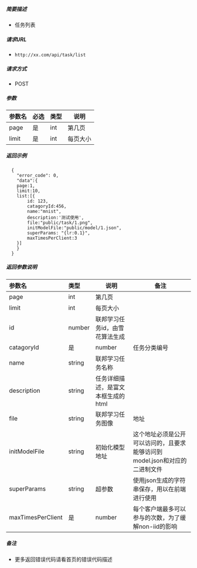 

    
##### 简要描述

- 任务列表

##### 请求URL
- ` http://xx.com/api/task/list `
  
##### 请求方式
- POST 

##### 参数

|参数名|必选|类型|说明|
|:----    |:---|:----- |-----   |
|page |是  |int |第几页   |
|limit |是  |int | 每页大小    |

##### 返回示例 

``` 
  {
    "error_code": 0,
    "data":{
	page:1,
	limit:10,
	list:[{
     	id: 123,
		catagoryId:456,
		name:"mnist",
		description:'测试使用',
		file:"public/task/1.png",
		initModelFile:"public/model/1.json",
		superParams: "{lr:0.1}",
		maxTimesPerClient:3
    }]
	}
  }
```

##### 返回参数说明 

|参数名|类型|说明|备注|
|:----- |:-----|-----|---|
|page  |int |第几页   ||
|limit |int | 每页大小    || 
|id|number|联邦学习任务id，由雪花算法生成||
|catagoryId |是  |number |任务分类编号 |
|name|string|联邦学习任务名称||
|description|string|任务详细描述，是富文本框生成的html||
|file|string|联邦学习任务图像|地址||
|initModelFile|string|初始化模型地址|这个地址必须是公开可以访问的，且要求能够访问到model.json和对应的二进制文件|
|superParams|string|超参数|使用json生成的字符串保存，用以在前端进行使用|
|maxTimesPerClient|是|number|每个客户端最多可以参与的次数，为了缓解non-iid的影响|

##### 备注 

- 更多返回错误代码请看首页的错误代码描述



